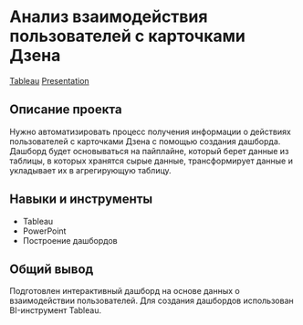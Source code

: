 # Анализ взаимодействия пользователей с карточками Дзена

[Tableau](https://public.tableau.com/app/profile/mikhail2247/viz/6_16648057006580/Dashboard1?publish=yes)  [Presentation](https://github.com/MSH77/Portfolio/blob/main/Project%206/%D0%90%D0%BD%D0%B0%D0%BB%D0%B8%D0%B7%20%D0%B2%D0%B7%D0%B0%D0%B8%D0%BC%D0%BE%D0%B4%D0%B5%D0%B9%D1%81%D1%82%D0%B2%D0%B8%D0%B9%20%D0%BF%D0%BE%D0%BB%D1%8C%D0%B7%D0%BE%D0%B2%D0%B0%D1%82%D0%B5%D0%BB%D0%B5%D0%B9%20%D1%81%20%D0%BA%D0%B0%D1%80%D1%82%D0%BE%D1%87%D0%BA%D0%B0%D0%BC%D0%B8%20%D0%AF%D0%BD%D0%B4%D0%B5%D0%BA%D1%81.pdf)

## Описание проекта

Нужно автоматизировать процесс получения информации о действиях пользователей с карточками Дзена с помощью создания дашборда. Дашборд будет основываться на пайплайне, который берет данные из таблицы, в которых хранятся сырые данные, трансформирует данные и укладывает их в агрегирующую таблицу.

## Навыки и инструменты

- Tableau
- PowerPoint
- Построение дашбордов

## Общий вывод

Подготовлен интерактивный дашборд на основе данных о взаимодействии пользователей. Для создания дашбордов использован BI-инструмент Tableau.
